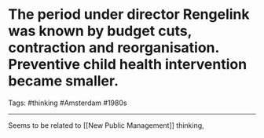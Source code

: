 # The period under director Rengelink was known by budget cuts, contraction and reorganisation. Preventive child health intervention became smaller.
Tags: #thinking #Amsterdam #1980s 

---

Seems to be related to [[New Public Management]] thinking,